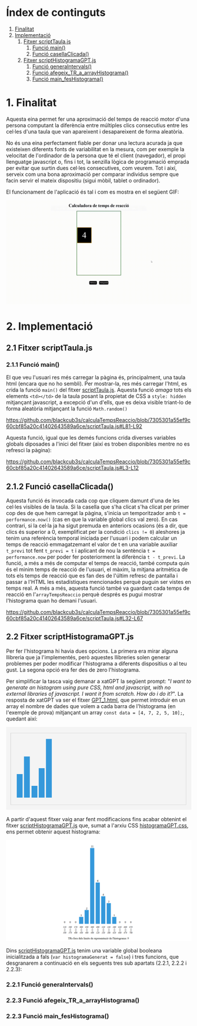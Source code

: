 # Índex de continguts

1. [Finalitat](#1-finalitat)
2. [Implementació](#2-implementació)
    1. [Fitxer scriptTaula.js](#21-fitxer-scripttaulajs)
        1. [Funció main()](#211-funció-main)
        2. [Funció casellaClicada()](#212-funció-casellaclicada)
    2. [Fitxer scriptHistogramaGPT.js](#22-fitxer-scripthistogramagptjs)
        1. [Funció generaIntervals()](#221-funció-generaintervals)
        2. [Funció afegeix_TR_a_arrayHistograma()](#222-funció-afegeix_tr_a_arrayhistograma)
        3. [Funció main_fesHistograma()](#223-funció-main_feshistograma)




# 1. Finalitat

Aquesta eina permet fer una aproximació del temps de reacció motor d'una persona computant la diferència entre múltiples clics consecutius entre les cel·les d'una taula que van apareixent i desapareixent de forma aleatòria. 

No és una eina perfectament fiable per donar una lectura acurada ja que existeixen diferents fonts de variabilitat en la mesura, com per exemple la velocitat de l'ordinador de la persona que té el client (navegador), el propi llenguatge javascript o, fins i tot, la senzilla lògica de programació emprada per evitar que surtin dues cel·les consecutives, com veurem. Tot i així, serveix com una bona aproximació per comparar individus sempre que facin servir el mateix dispositiu (sigui mòbil, tablet o ordinador).

El funcionament de l'aplicació és tal i com es mostra en el següent GIF:

![gif_de_mostra](/imatges/gifDemo_appCalculaTempsReaccio.gif)

# 2. Implementació

## 2.1 Fitxer scriptTaula.js

### 2.1.1 Funció main()

El que veu l'usuari res més carregar la pàgina és, principalment, una taula html (encara que no ho sembli). Per mostrar-la, res més carregar l'html, es crida la funció `main()` del fitxer [scriptTaula.js](/scriptTaula.js). Aquesta funció _amaga_ tots els elements `<td></td>` de la taula posant la propietat de CSS a `style: hidden` mitjançant javascript, a excepció d'un d'ells, que es deixa visible triant-lo de forma aleatòria mitjançant la funció `Math.random()`

https://github.com/blackcub3s/calculaTempsReaccio/blob/7305301a55ef9c60cbf85a20c41402643589a6ce/scriptTaula.js#L81-L92

Aquesta funció, igual que les demés funcions crida diverses variables globals diposades a l'inici del fitxer (així es troben disponibles mentre no es refresci la pàgina):

https://github.com/blackcub3s/calculaTempsReaccio/blob/7305301a55ef9c60cbf85a20c41402643589a6ce/scriptTaula.js#L3-L12

## 2.1.2 Funció casellaClicada()

Aquesta funció és invocada cada cop que cliquem damunt d'una de les cel·les visibles de la taula. Si la casella que s'ha clicat s'ha clicat per primer cop des de que hem carregat la pàgina, s'inicia un temporitzador amb `t = performance.now()` (cas en que la variable global clics val zero). En cas contrari, si la cel·la ja ha sigut premuda en anteriors ocasions (és a dir, que clics és superior a 0, exemplificat per la condició `clics != 0`) aleshores ja tenim una referència temporal iniciada per l'usuari i podem calcular un temps de reacció emmagatzemant el valor de t en una variable auxiliar `t_previ` tot fent `t_previ = t` i aplicant de nou la sentència `t = performance.now` per poder fer posteriorment la diferència `t - t_previ`. La funció, a més a més de computar el temps de reacció, també computa quin és el minim temps de reacció de l'usuari, el màxim, la mitjana aritmètica de tots els temps de reacció que es fan des de l'últim refresc de pantalla i passar a l'HTML les estadístiques mencionades perquè puguin ser vistes en temps real. A més a més, aquesta funció també va guardant cada temps de reacció en l'`arrayTempsReaccio` perquè després es pugui mostrar l'histograma quan ho demani l'usuari.

https://github.com/blackcub3s/calculaTempsReaccio/blob/7305301a55ef9c60cbf85a20c41402643589a6ce/scriptTaula.js#L32-L67

## 2.2 Fitxer scriptHistogramaGPT.js

Per fer l'histograma hi havia dues opcions. La primera era mirar alguna llibreria que ja l'implementés, però aquestes llibreries solen generar problemes per poder modificar l'histograma a diferents dispositius o al teu gust. La segona opció era fer des de zero l'histograma.

Per simplificar la tasca vaig demanar a xatGPT la següent prompt: "_I want to generate an histogram using pure CSS, html and javascript, with no external libraries of javascript. I want it from scratch. How do i do it?_". La resposta de xatGPT va ser el fitxer [GPT_1.html](/FITXERS_AUXILIARS/GPT_1.html), que permet introduir en un array el nombre de dades que volem a cada barra de l'histograma (en l'exemple de prova) mitjançant un array `const data = [4, 7, 2, 5, 10];`, quedant així:

![sortida fitxer gpt1](/FITXERS_AUXILIARS/GPT_1_output.png)

A partir d'aquest fitxer vaig anar fent modificacions fins acabar obtenint el fitxer [scriptHistogramaGPT.js](/scriptHistogramaGPT.js) que, sumat a l'arxiu CSS [histogramaGPT.css](/histogramaGPT.css), ens permet obtenir aquest histograma:

![sortida fitxer meu](/FITXERS_AUXILIARS/Output_histograma_meu.PNG)

 Dins [scriptHistogramaGPT.js](/scriptHistogramaGPT.js) tenim una variable global booleana inicialitzada a fals (`var histogramaGenerat = false`) i tres funcions, que desgranarem a continuació en els seguents tres sub apartats (2.2.1, 2.2.2 i 2.2.3):


### 2.2.1 Funció generaIntervals()

### 2.2.3 Funció afegeix_TR_a_arrayHistograma()

### 2.2.3 Funció main_fesHistograma()




